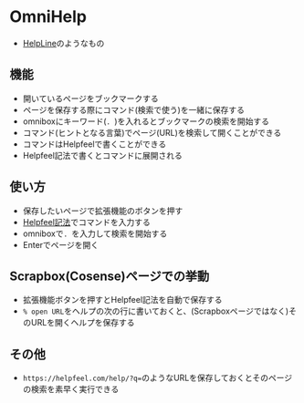 # OmniHelp

- [HelpLine](https://chromewebstore.google.com/detail/helpline/mbefahemlcpokleccibpeldmeagclcjp)のようなもの

## 機能
- 開いているページをブックマークする
- ページを保存する際にコマンド(検索で使う)を一緒に保存する
- omniboxにキーワード(`. `)を入れるとブックマークの検索を開始する
- コマンド(ヒントとなる言葉)でページ(URL)を検索して開くことができる
- コマンドはHelpfeelで書くことができる
- Helpfeel記法で書くとコマンドに展開される

## 使い方
- 保存したいページで拡張機能のボタンを押す
- [Helpfeel記法](https://helpfeel.com/help/--6731b3d15a10b366de566887)でコマンドを入力する
- omniboxで`. `を入力して検索を開始する
- Enterでページを開く

## Scrapbox(Cosense)ページでの挙動
- 拡張機能ボタンを押すとHelpfeel記法を自動で保存する
- `% open URL`をヘルプの次の行に書いておくと、(Scrapboxページではなく)そのURLを開くヘルプを保存する

## その他
- `https://helpfeel.com/help/?q=`のようなURLを保存しておくとそのページの検索を素早く実行できる

